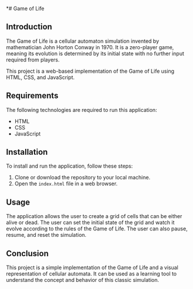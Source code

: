*# Game of Life

## Introduction
The Game of Life is a cellular automaton simulation invented by mathematician John Horton Conway in 1970. It is a zero-player game, meaning its evolution is determined by its initial state with no further input required from players.

This project is a web-based implementation of the Game of Life using HTML, CSS, and JavaScript.

## Requirements
The following technologies are required to run this application:
- HTML
- CSS
- JavaScript

## Installation
To install and run the application, follow these steps:
1. Clone or download the repository to your local machine.
2. Open the `index.html` file in a web browser.

## Usage
The application allows the user to create a grid of cells that can be either alive or dead. The user can set the initial state of the grid and watch it evolve according to the rules of the Game of Life. The user can also pause, resume, and reset the simulation.

## Conclusion
This project is a simple implementation of the Game of Life and a visual representation of cellular automata. It can be used as a learning tool to understand the concept and behavior of this classic simulation.
